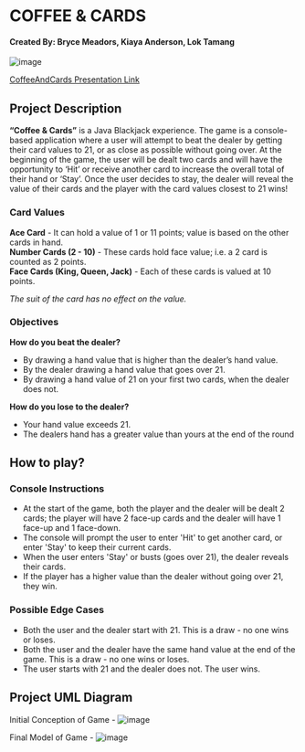 # COFFEE & CARDS

#### Created By: Bryce Meadors, Kiaya Anderson, Lok Tamang

![image](https://cdn.pixabay.com/photo/2020/11/16/23/12/poker-5750834__340.jpg)

[CoffeeAndCards Presentation Link](https://tlgcohort-my.sharepoint.com/:p:/p/kiaya_anderson/Ed4SDxXUtLhOhEXbuwJvuNsBAmQ8H9c9V_h6z00_97OlRQ)

## Project Description
**“Coffee & Cards”** is a Java Blackjack experience. The game is
a console-based application where a user will attempt to
beat the dealer by getting their card values to 21, or as close
as possible without going over. At the beginning of the
game, the user will be dealt two cards and will have the
opportunity to ‘Hit’ or receive another card to increase the
overall total of their hand or ‘Stay’. Once the user decides to stay,
the dealer will reveal the value of their cards and the player with the
card values closest to 21 wins!

### Card Values
**Ace Card** - It can hold a value of 1 or 11 points; value is based on the other cards
in hand.<br>
**Number Cards (2 - 10)** - These cards hold face value; i.e. a 2 card is counted
as 2 points. <br>
**Face Cards (King, Queen, Jack)** - Each of these cards is valued at 10 points.

*The suit of the card has no effect on the value.*

### Objectives
**How do you beat the dealer?**
- By drawing a hand value that is higher than the dealer’s hand value.
- By the dealer drawing a hand value that goes over 21.
- By drawing a hand value of 21 on your first two cards,
when the dealer does not.

**How do you lose to the dealer?**
- Your hand value exceeds 21.
- The dealers hand has a greater value than yours at the end of the round

## How to play?

### Console Instructions
- At the start of the game, both the player and the dealer will be dealt 2 cards;
the player will have 2 face-up cards and the dealer will have 1 face-up and 1 face-down. 
- The console will prompt the user to enter 'Hit' to get another card, 
or enter 'Stay' to keep their current cards.
- When the user enters 'Stay' or busts (goes over 21), the dealer reveals their cards.
- If the player has a higher value than the dealer without going over 21, they win. 

### Possible Edge Cases
- Both the user and the dealer start with 21. This is a draw - no one wins or loses.
- Both the user and the dealer have the same hand value at the end of the game. This is a draw - no one wins or loses.
- The user starts with 21 and the dealer does not. The user wins.

## Project UML Diagram
Initial Conception of Game -
![image](https://res.cloudinary.com/kacloud20/image/upload/v1668621505/TLGFinalProject/Screen_Shot_2022-11-16_at_12.55.25_PM_cxwnut.png)

Final Model of Game -
![image](https://res.cloudinary.com/kacloud20/image/upload/v1668711685/TLGFinalProject/Screen_Shot_2022-11-17_at_2.00.14_PM_rvlqug.png)